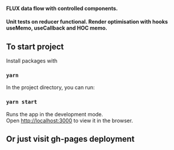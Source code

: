 #### FLUX data flow with controlled components. <br />
#### Unit tests on reducer functional. Render optimisation with hooks useMemo, useCallback and HOC memo.


## To start project

Install packages with 
### `yarn`

In the project directory, you can run:
### `yarn start`

Runs the app in the development mode.<br />
Open [http://localhost:3000](http://localhost:3000) to view it in the browser.

## Or just visit gh-pages deployment 




